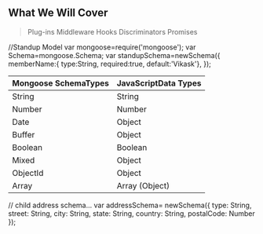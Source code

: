 ## What We Will Cover
> Plug-ins
> Middleware
> Hooks
> Discriminators
> Promises

//Standup Model
var mongoose=require('mongoose');
var Schema=mongoose.Schema;
var standupSchema=newSchema({
    memberName:{
    type:String,
    required:true,
    default:'Vikask'},
});

Mongoose SchemaTypes | JavaScriptData Types  
-------------------  | ----
String               | String
Number               | Number
Date                 | Object
Buffer               | Object
Boolean              | Boolean
Mixed                | Object
ObjectId             | Object
Array                | Array (Object)

// child address schema...
var addressSchema= newSchema({
    type: String,
    street: String,
    city: String,
    state: String,
    country: String,
    postalCode: Number
});
